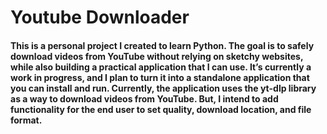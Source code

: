 # Youtube Downloader
<h4>This is a personal project I created to learn Python. The goal is to safely download videos from YouTube without relying on sketchy websites, while also building a practical application that I can use. It’s currently a work in progress, and I plan to turn it into a standalone application that you can install and run. Currently, the application uses the yt-dlp library as a way to download videos from YouTube. But, I intend to add functionality for the end user to set quality, download location, and file format. </h4>
